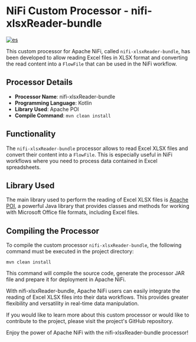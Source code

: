 # NiFi Custom Processor - nifi-xlsxReader-bundle
[![es](https://img.shields.io/badge/lang-es-yellow.svg)](https://github.com/pipe-cool/nifi-xlsxReader-bundle/blob/main/README.md)

This custom processor for Apache NiFi, called `nifi-xlsxReader-bundle`, has been developed to allow reading Excel files in XLSX format and converting the read content into a `FlowFile` that can be used in the NiFi workflow.

## Processor Details

- **Processor Name**: nifi-xlsxReader-bundle
- **Programming Language**: Kotlin
- **Library Used**: Apache POI
- **Compile Command**: `mvn clean install`

## Functionality

The `nifi-xlsxReader-bundle` processor allows to read Excel XLSX files and convert their content into a `FlowFile`. This is especially useful in NiFi workflows where you need to process data contained in Excel spreadsheets.

## Library Used

The main library used to perform the reading of Excel XLSX files is [Apache POI](https://poi.apache.org/), a powerful Java library that provides classes and methods for working with Microsoft Office file formats, including Excel files.

## Compiling the Processor

To compile the custom processor `nifi-xlsxReader-bundle`, the following command must be executed in the project directory:

```
mvn clean install
```
This command will compile the source code, generate the processor JAR file and prepare it for deployment in Apache NiFi.

With nifi-xlsxReader-bundle, Apache NiFi users can easily integrate the reading of Excel XLSX files into their data workflows. This provides greater flexibility and versatility in real-time data manipulation.

If you would like to learn more about this custom processor or would like to contribute to the project, please visit the project's GitHub repository.

Enjoy the power of Apache NiFi with the nifi-xlsxReader-bundle processor!